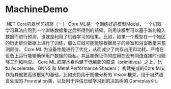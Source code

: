 # MachineDemo
.NET Core机器学习初窥（一）
Core ML是一个训练好的模型Model，一个机器学习算法应用到一个训练数据集之后所得到的结果。利用该模型可以基于新的输入数据而进行预测，也就是利用了机器学习的结果。比如，如果一个模型在一个地区的历史房价数据上进行了训练，那么它就可能能够根据房子的卧室和浴室数量来预测房价。
Core ML 为设备性能进行了优化，从而减少了内存占用和功耗。严格在设备上运行能够确保用户数据的隐私，并且能保证你的应用在没有网络连接时也能够工作和响应。
Core ML 框架本身构建于低层面的原语（primitives）之上，比如 Accelerate、BNNS 和 Metal Performance Shaders；
构建完成的Core Ml又作为其他更高级框架的基础，比如支持用于图像分析的 Vision 框架，用于自然语言处理的 Foundation类，以及用于评估已经学习到的决策树的 GameplayKit。
